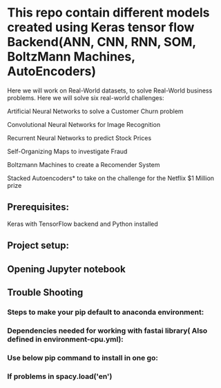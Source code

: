 
# This repo contain different models created using Keras tensor flow Backend(ANN, CNN, RNN, SOM, BoltzMann Machines, AutoEncoders)


Here we will work on Real-World datasets, to solve Real-World business problems. Here we will solve six real-world challenges:

Artificial Neural Networks to solve a Customer Churn problem

Convolutional Neural Networks for Image Recognition

Recurrent Neural Networks to predict Stock Prices

Self-Organizing Maps to investigate Fraud

Boltzmann Machines to create a Recomender System

Stacked Autoencoders* to take on the challenge for the Netflix $1 Million prize

## Prerequisites:

Keras with TensorFlow backend and Python installed

## Project setup: 



## Opening Jupyter notebook



## Trouble Shooting



### Steps to make your pip default to anaconda environment:




### Dependencies needed for working with fastai library( Also defined in environment-cpu.yml): 




### Use below pip command to install in one go:


### If problems in spacy.load('en')
